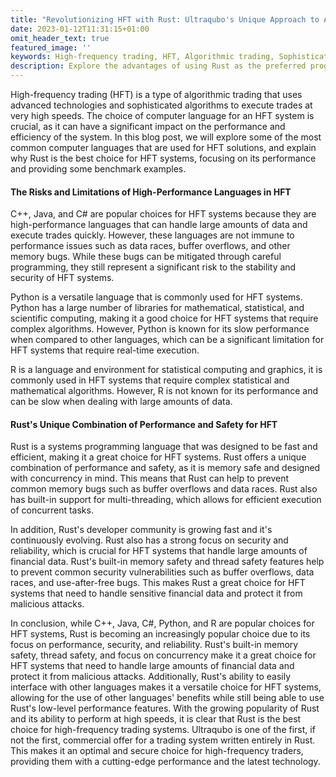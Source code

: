 ```yaml
---
title: "Revolutionizing HFT with Rust: Ultraqubo's Unique Approach to Algorithmic Trading"
date: 2023-01-12T11:31:15+01:00
omit_header_text: true
featured_image: ''
keywords: High-frequency trading, HFT, Algorithmic trading, Sophisticated algorithms
description: Explore the advantages of using Rust as the preferred programming language for high-frequency trading systems. Learn why Rust's unique combination of performance and safety make it the best choice for HFT, and how it can help prevent common memory bugs and protect sensitive financial data. Discover why Ultraqubo's cutting-edge trading software, written entirely in Rust, is an optimal and secure choice for high-frequency traders.
---
```


High-frequency trading (HFT) is a type of algorithmic trading that uses advanced technologies and sophisticated algorithms to execute trades at very high speeds. The choice of computer language for an HFT system is crucial, as it can have a significant impact on the performance and efficiency of the system. In this blog post, we will explore some of the most common computer languages that are used for HFT solutions, and explain why Rust is the best choice for HFT systems, focusing on its performance and providing some benchmark examples.

#### The Risks and Limitations of High-Performance Languages in HFT
C++, Java, and C# are popular choices for HFT systems because they are high-performance languages that can handle large amounts of data and execute trades quickly. However, these languages are not immune to performance issues such as data races, buffer overflows, and other memory bugs. While these bugs can be mitigated through careful programming, they still represent a significant risk to the stability and security of HFT systems.

Python is a versatile language that is commonly used for HFT systems. Python has a large number of libraries for mathematical, statistical, and scientific computing, making it a good choice for HFT systems that require complex algorithms. However, Python is known for its slow performance when compared to other languages, which can be a significant limitation for HFT systems that require real-time execution.

R is a language and environment for statistical computing and graphics, it is commonly used in HFT systems that require complex statistical and mathematical algorithms. However, R is not known for its performance and can be slow when dealing with large amounts of data.

#### Rust's Unique Combination of Performance and Safety for HFT
Rust is a systems programming language that was designed to be fast and efficient, making it a great choice for HFT systems. Rust offers a unique combination of performance and safety, as it is memory safe and designed with concurrency in mind. This means that Rust can help to prevent common memory bugs such as buffer overflows and data races. Rust also has built-in support for multi-threading, which allows for efficient execution of concurrent tasks.

In addition, Rust's developer community is growing fast and it's continuously evolving. Rust also has a strong focus on security and reliability, which is crucial for HFT systems that handle large amounts of financial data. Rust's built-in memory safety and thread safety features help to prevent common security vulnerabilities such as buffer overflows, data races, and use-after-free bugs. This makes Rust a great choice for HFT systems that need to handle sensitive financial data and protect it from malicious attacks.

In conclusion, while C++, Java, C#, Python, and R are popular choices for HFT systems, Rust is becoming an increasingly popular choice due to its focus on performance, security, and reliability. Rust's built-in memory safety, thread safety, and focus on concurrency make it a great choice for HFT systems that need to handle large amounts of financial data and protect it from malicious attacks. Additionally, Rust's ability to easily interface with other languages makes it a versatile choice for HFT systems, allowing for the use of other languages' benefits while still being able to use Rust's low-level performance features. With the growing popularity of Rust and its ability to perform at high speeds, it is clear that Rust is the best choice for high-frequency trading systems. Ultraqubo is one of the first, if not the first, commercial offer for a trading system written entirely in Rust. This makes it an optimal and secure choice for high-frequency traders, providing them with a cutting-edge performance and the latest technology.